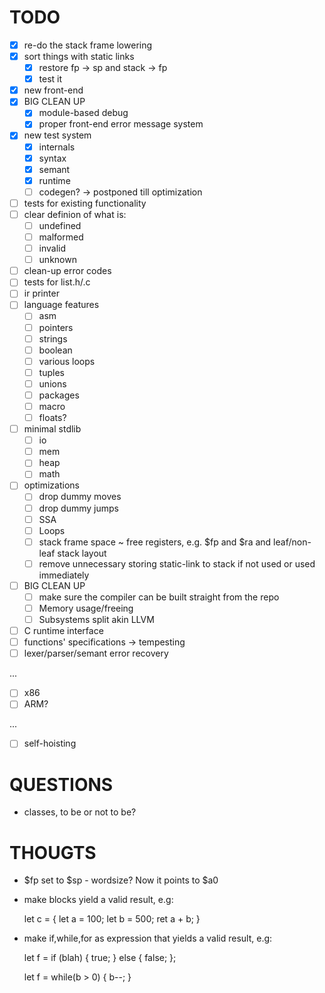 # TODO
- [x] re-do the stack frame lowering
- [x] sort things with static links
    - [x] restore fp -> sp and stack -> fp
    - [x] test it
- [x] new front-end
- [x] BIG CLEAN UP
    - [x] module-based debug
    - [x] proper front-end error message system
- [x] new test system
    - [x] internals
    - [x] syntax
    - [x] semant
    - [x] runtime
    - [ ] codegen? -> postponed till optimization
- [ ] tests for existing functionality
- [ ] clear definion of what is:
    - [ ] undefined
    - [ ] malformed
    - [ ] invalid
    - [ ] unknown
- [ ] clean-up error codes
- [ ] tests for list.h/.c
- [ ] ir printer
- [ ] language features
    - [ ] asm
    - [ ] pointers
    - [ ] strings
    - [ ] boolean
    - [ ] various loops
    - [ ] tuples
    - [ ] unions
    - [ ] packages
    - [ ] macro
    - [ ] floats?
- [ ] minimal stdlib
    - [ ] io
    - [ ] mem
    - [ ] heap
    - [ ] math
- [ ] optimizations
    - [ ] drop dummy moves
    - [ ] drop dummy jumps
    - [ ] SSA
    - [ ] Loops
    - [ ] stack frame space ~ free registers, e.g. $fp and $ra and leaf/non-leaf stack layout
    - [ ] remove unnecessary storing static-link to stack if not used or used immediately
- [ ] BIG CLEAN UP
    - [ ] make sure the compiler can be built straight from the repo
    - [ ] Memory usage/freeing
    - [ ] Subsystems split akin LLVM
- [ ] C runtime interface
- [ ] functions' specifications -> tempesting
- [ ] lexer/parser/semant error recovery

 ...

- [ ] x86
- [ ] ARM?

 ...

- [ ] self-hoisting

# QUESTIONS
- classes, to be or not to be?

# THOUGTS
- $fp set to $sp - wordsize? Now it points to $a0
- make blocks yield a valid result, e.g:

  let c = {
      let a = 100;
      let b = 500;
      ret a + b;
  }

- make if,while,for as expression that yields a valid result, e.g:

  let f = if (blah) { true; } else { false; };

  let f = while(b > 0) { b--; }




